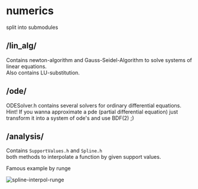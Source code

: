 # numerics
split into submodules

## /lin_alg/  
Contains newton-algorithm and Gauss-Seidel-Algorithm to solve systems of linear equations.  
Also contains LU-substitution.

## /ode/  
ODESolver.h contains several solvers for ordinary differential equations.    
Hint! If you wanna approximate a pde (partial differential equation) just transform it into a system of ode's and use
BDF(2) ;)

## /analysis/

Contains `SupportValues.h` and `Spline.h`  
both methods to interpolate a function by given support values.  

Famous example by runge  

![spline-interpol-runge](https://user-images.githubusercontent.com/9550040/118409523-1ee58600-b68b-11eb-863e-5ed136a24bb4.png)
